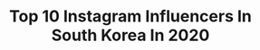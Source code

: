 ---
title: Top 10 Instagram Influencers In South Korea In 2020
description: >-
  Find top Instagram influencers in South Korea in 2020. Most popular hashtags: #kai #superm #ad.
platform: Instagram
hits: 4889
text_top: See the most popular Instagram influencers on inBeat.
text_bottom: Our database aggregates 4889 Instagram influencers like this in South Korea for you to contact.
profiles:
  - username: "helloomelissa"
    fullname: >-
      California ♥ Melissa - Travel
    bio: >-
      ☾ Wanderer sharing travel tips & favorite locations ♡ currently in #losangeles ➵ 🦋 ✎ Collabs: melissalengo@gmail.com
    location: "South Korea"
    followers: 30634
    engagement: 751
    commentsToLikes: 0.129282
    id: ck0ud7ovvijkw0i19f6par2y1
    verified: false
    hashtags: ""
  - username: "yumdda"
    fullname: >-
      염따 YUMDDA
    bio: >-
      
    location: "South Korea"
    followers: 347034
    engagement: 736
    commentsToLikes: 0.047926
    id: ck137gwjlbh9d0i19a7owl5s6
    verified: true
    hashtags: ""
  - username: "konu_10"
    fullname: >-
      Jung KyunWook(정건욱)🇰🇷
    bio: >-
      
    location: "South Korea"
    followers: 2190
    engagement: 3220
    commentsToLikes: 0.168447
    id: ck9wfaiijnyzn0j789u7afdto
    verified: false
    hashtags: "#blackouttuesday, #blacklivesmatter"
  - username: "yuu_taa_1026"
    fullname: >-
      YUTA 悠太
    bio: >-
      YUTA From NCT, SM ENTERTAINMENT
    location: "South Korea"
    followers: 3673736
    engagement: 3083
    commentsToLikes: 0.032082
    id: ckf5no43yyy690j23vx3tcmdl
    verified: true
    hashtags: ""
  - username: "kimwon.pil"
    fullname: >-
      김원필
    bio: >-
      DAY6
    location: "South Korea"
    followers: 1165099
    engagement: 2572
    commentsToLikes: 0.033100
    id: ck6u3is59y11j0j71da4s72zh
    verified: true
    hashtags: ""
  - username: "char._.ming2"
    fullname: >-
      최하민
    bio: >-
      당신의 빝하민✨ 패션계정 맞팔 환영 협찬,문의 DM
    location: "South Korea"
    followers: 2776
    engagement: 2543
    commentsToLikes: 0.163026
    id: ckap86wcun3ae0i78530pm7qk
    verified: false
    hashtags: ""
  - username: "s_su_mi"
    fullname: >-
      수미
    bio: >-
      
    location: "South Korea"
    followers: 4856
    engagement: 2543
    commentsToLikes: 0.134878
    id: ck14kiaf8pmvh0i19x4ijae0f
    verified: false
    hashtags: ""
  - username: "gnani_____"
    fullname: >-
      김진환 JAY ジナン
    bio: >-
      iKON
    location: "South Korea"
    followers: 2482760
    engagement: 1995
    commentsToLikes: 0.024500
    id: ck0vvbhyfoe9b0i192cy8h0xe
    verified: true
    hashtags: "#ikon, #the3rdminialbum, #title, #dive"
  - username: "zkdlin"
    fullname: >-
      KAI
    bio: >-
      kai
    location: "South Korea"
    followers: 9833877
    engagement: 1735
    commentsToLikes: 0.026889
    id: ck0vxaxigy0fm0i19gmi98f4t
    verified: true
    hashtags: ""
  - username: "kimjuncotton"
    fullname: >-
      SUHO
    bio: >-
      수확행🏝
    location: "South Korea"
    followers: 8516439
    engagement: 1726
    commentsToLikes: 0.025078
    id: ck0w4zorv177h0i192qu40989
    verified: true
    hashtags: "#bzero1rock"
cities:
  - name: Seoul
    link: /instagram/south-korea/seoul
  - name: Busan
    link: /instagram/south-korea/busan
  - name: Incheon
    link: /instagram/south-korea/incheon
---
